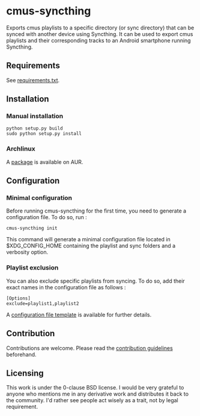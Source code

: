 # cmus-syncthing
Exports cmus playlists to a specific directory (or sync directory) that can be synced with another device using Syncthing. It can be used to export cmus playlists and their corresponding tracks to an Android smartphone running Syncthing.

## Requirements
See [requirements.txt](requirements.txt).

## Installation
### Manual installation
```
python setup.py build
sudo python setup.py install
```

### Archlinux
A [package](https://aur.archlinux.org/packages/cmus-syncthing/) is available on AUR.

## Configuration
### Minimal configuration
Before running cmus-syncthing for the first time, you need to generate a configuration file. To do so, run : 
```
cmus-syncthing init
```

This command will generate a minimal configuration file located in $XDG_CONFIG_HOME containing the playlist and sync folders and a verbosity option.

### Playlist exclusion
You can also exclude specific playlists from syncing. To do so, add their exact names in the configuration file as follows :
```
[Options]
exclude=playlist1,playlist2
```

A [configuration file template](share/cmus-syncthing.conf) is available for further details.

## Contribution
Contributions are welcome. Please read the [contribution guidelines](CONTRIBUTING.md) beforehand.

## Licensing
This work is under the 0-clause BSD license. I would be very grateful to anyone who mentions me in any derivative work and distributes it back to the community. I'd rather see people act wisely as a trait, not by legal requirement.
